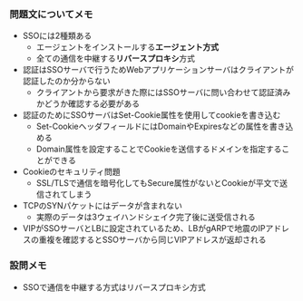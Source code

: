### 問題文についてメモ
- SSOには2種類ある
  - エージェントをインストールする**エージェント方式**
  - 全ての通信を中継する**リバースプロキシ**方式
- 認証はSSOサーバで行うためWebアプリケーションサーバはクライアントが認証したのか分からない
  - クライアントから要求がきた際にはSSOサーバに問い合わせて認証済みかどうか確認する必要がある
- 認証のためにSSOサーバはSet-Cookie属性を使用してcookieを書き込む
  - Set-CookieヘッダフィールドにはDomainやExpiresなどの属性を書き込める
  - Domain属性を設定することでCookieを送信するドメインを指定することができる
- Cookieのセキュリティ問題
  - SSL/TLSで通信を暗号化してもSecure属性がないとCookieが平文で送信されてしまう
- TCPのSYNパケットにはデータが含まれない
  - 実際のデータは3ウェイハンドシェイク完了後に送受信される
- VIPがSSOサーバとLBに設定されているため、LBがgARPで地震のIPアドレスの重複を確認するとSSOサーバから同じVIPアドレスが返却される

### 設問メモ
- SSOで通信を中継する方式はリバースプロキシ方式
